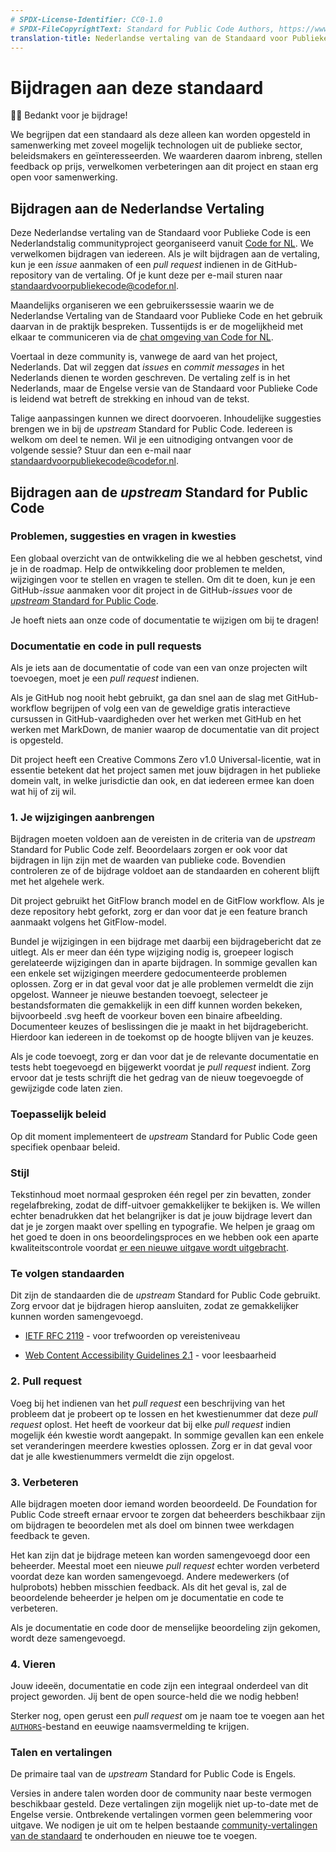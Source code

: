 ```yaml
---
# SPDX-License-Identifier: CC0-1.0
# SPDX-FileCopyrightText: Standard for Public Code Authors, https://www.standardforpubliccode.org/AUTHORS.html
translation-title: Nederlandse vertaling van de Standaard voor Publieke Code
---
```


# Bijdragen aan deze standaard

🙇‍♀️ Bedankt voor je bijdrage!

We begrijpen dat een standaard als deze alleen kan worden opgesteld in samenwerking met zoveel mogelijk technologen uit de publieke sector, beleidsmakers en geïnteresseerden. We waarderen daarom inbreng, stellen feedback op prijs, verwelkomen verbeteringen aan dit project en staan erg open voor samenwerking.

## Bijdragen aan de Nederlandse Vertaling

Deze Nederlandse vertaling van de Standaard voor Publieke Code is een Nederlandstalig communityproject georganiseerd vanuit [Code for NL](https://www.codefor.nl). We verwelkomen bijdragen van iedereen. Als je wilt bijdragen aan de vertaling, kun je een *issue* aanmaken of een *pull request* indienen in de GitHub-repository van de vertaling. Of je kunt deze per e-mail sturen naar <standaardvoorpubliekecode@codefor.nl>.

Maandelijks organiseren we een gebruikerssessie waarin we de Nederlandse Vertaling van de Standaard voor Publieke Code en het gebruik daarvan in de praktijk bespreken. Tussentijds is er de mogelijkheid met elkaar te communiceren via de [chat omgeving van Code for NL](https://praatmee.codefor.nl).

Voertaal in deze community is, vanwege de aard van het project, Nederlands. Dat wil zeggen dat *issues* en *commit messages* in het Nederlands dienen te worden geschreven. De vertaling zelf is in het Nederlands, maar de Engelse versie van de Standaard voor Publieke Code is leidend wat betreft de strekking en inhoud van de tekst.

Talige aanpassingen kunnen we direct doorvoeren. Inhoudelijke suggesties brengen we in bij de *upstream* Standard for Public Code. Iedereen is welkom om deel te nemen. Wil je een uitnodiging ontvangen voor de volgende sessie? Stuur dan een e-mail naar <standaardvoorpubliekecode@codefor.nl>.

## Bijdragen aan de *upstream* Standard for Public Code

### Problemen, suggesties en vragen in kwesties

Een globaal overzicht van de ontwikkeling die we al hebben geschetst, vind je in de roadmap. Help de ontwikkeling door problemen te melden, wijzigingen voor te stellen en vragen te stellen. Om dit te doen, kun je een GitHub-*issue* aanmaken voor dit project in de GitHub-*issues* voor de [*upstream* Standard for Public Code](https://github.com/standard-for-public-code/standard-for-public-code).

Je hoeft niets aan onze code of documentatie te wijzigen om bij te dragen!

### Documentatie en code in pull requests

Als je iets aan de documentatie of code van een van onze projecten wilt toevoegen, moet je een *pull request* indienen.

Als je GitHub nog nooit hebt gebruikt, ga dan snel aan de slag met GitHub-workflow begrijpen of volg een van de geweldige gratis interactieve cursussen in GitHub-vaardigheden over het werken met GitHub en het werken met MarkDown, de manier waarop de documentatie van dit project is opgesteld.

Dit project heeft een Creative Commons Zero v1.0 Universal-licentie, wat in essentie betekent dat het project samen met jouw bijdragen in het publieke domein valt, in welke jurisdictie dan ook, en dat iedereen ermee kan doen wat hij of zij wil.

### 1. Je wijzigingen aanbrengen

Bijdragen moeten voldoen aan de vereisten in de criteria van de *upstream* Standard for Public Code zelf. Beoordelaars zorgen er ook voor dat bijdragen in lijn zijn met de waarden van publieke code. Bovendien controleren ze of de bijdrage voldoet aan de standaarden en coherent blijft met het algehele werk.

Dit project gebruikt het GitFlow branch model en de GitFlow workflow. Als je deze repository hebt geforkt, zorg er dan voor dat je een feature branch aanmaakt volgens het GitFlow-model.

Bundel je wijzigingen in een bijdrage met daarbij een bijdragebericht dat ze uitlegt. Als er meer dan één type wijziging nodig is, groepeer logisch gerelateerde wijzigingen dan in aparte bijdragen. In sommige gevallen kan een enkele set wijzigingen meerdere gedocumenteerde problemen oplossen. Zorg er in dat geval voor dat je alle problemen vermeldt die zijn opgelost. Wanneer je nieuwe bestanden toevoegt, selecteer je bestandsformaten die gemakkelijk in een diff kunnen worden bekeken, bijvoorbeeld .svg heeft de voorkeur boven een binaire afbeelding. Documenteer keuzes of beslissingen die je maakt in het bijdragebericht. Hierdoor kan iedereen in de toekomst op de hoogte blijven van je keuzes.

Als je code toevoegt, zorg er dan voor dat je de relevante documentatie en tests hebt toegevoegd en bijgewerkt voordat je *pull request* indient. Zorg ervoor dat je tests schrijft die het gedrag van de nieuw toegevoegde of gewijzigde code laten zien.

### Toepasselijk beleid

Op dit moment implementeert de *upstream* Standard for Public Code geen specifiek openbaar beleid.

### Stijl

Tekstinhoud moet normaal gesproken één regel per zin bevatten, zonder regelafbreking, zodat de diff-uitvoer gemakkelijker te bekijken is. We willen echter benadrukken dat het belangrijker is dat je jouw bijdrage levert dan dat je je zorgen maakt over spelling en typografie. We helpen je graag om het goed te doen in ons beoordelingsproces en we hebben ook een aparte kwaliteitscontrole voordat [er een nieuwe uitgave wordt uitgebracht].

### Te volgen standaarden

Dit zijn de standaarden die de *upstream* Standard for Public Code gebruikt. Zorg ervoor dat je bijdragen hierop aansluiten, zodat ze gemakkelijker kunnen worden samengevoegd.

-   [IETF RFC 2119] - voor trefwoorden op vereisteniveau

-   [Web Content Accessibility Guidelines 2.1] - voor leesbaarheid

### 2. Pull request

Voeg bij het indienen van het *pull request* een beschrijving van het probleem dat je probeert op te lossen en het kwestienummer dat deze *pull request* oplost. Het heeft de voorkeur dat bij elke *pull request* indien mogelijk één kwestie wordt aangepakt. In sommige gevallen kan een enkele set veranderingen meerdere kwesties oplossen. Zorg er in dat geval voor dat je alle kwestienummers vermeldt die zijn opgelost.

### 3. Verbeteren

Alle bijdragen moeten door iemand worden beoordeeld. De Foundation for Public Code streeft ernaar ervoor te zorgen dat beheerders beschikbaar zijn om bijdragen te beoordelen met als doel om binnen twee werkdagen feedback te geven.

Het kan zijn dat je bijdrage meteen kan worden samengevoegd door een beheerder. Meestal moet een nieuwe *pull request* echter worden verbeterd voordat deze kan worden samengevoegd. Andere medewerkers (of hulprobots) hebben misschien feedback. Als dit het geval is, zal de beoordelende beheerder je helpen om je documentatie en code te verbeteren.

Als je documentatie en code door de menselijke beoordeling zijn gekomen, wordt deze samengevoegd.

### 4. Vieren

Jouw ideeën, documentatie en code zijn een integraal onderdeel van dit project geworden. Jij bent de open source-held die we nodig hebben!

Sterker nog, open gerust een *pull request* om je naam toe te voegen aan het [`AUTHORS`](AUTHORS.html)-bestand en eeuwige naamsvermelding te krijgen.

### Talen en vertalingen

De primaire taal van de *upstream* Standard for Public Code is Engels.

Versies in andere talen worden door de community naar beste vermogen beschikbaar gesteld. Deze vertalingen zijn mogelijk niet up-to-date met de Engelse versie. Ontbrekende vertalingen vormen geen belemmering voor uitgave. We nodigen je uit om te helpen bestaande [community-vertalingen van de standaard] te onderhouden en nieuwe toe te voegen.

  [er een nieuwe uitgave wordt uitgebracht]: https://standard.publiccode.net/docs/releasing.html
  [IETF RFC 2119]: https://tools.ietf.org/html/rfc2119
  [Web Content Accessibility Guidelines 2.1]: https://www.w3.org/WAI/WCAG22/quickref/?showtechniques=315#reading-level
  [AUTHORS]: https://standard.publiccode.net/AUTHORS.html
  [community-vertalingen van de standaard]: https://github.com/publiccodenet/community-translations-standard
